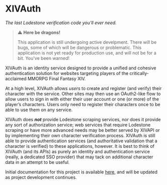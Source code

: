 # XIVAuth

*The last Lodestone verification code you'll ever need.*

> ⚠️ **Here be dragons!**
>
> This application is still undergoing active develpment. There will be bugs, some of which will be dangerous or problematic.
> This application is not yet ready for production use, and will not be for a bit. You've been warned!

XIVAuth is an identity service designed to provide a unified and cohesive authentication solution for websites targeting players of the critically-acclaimed MMORPG Final Fantasy XIV.

At a high level, XIVAuth allows *users* to create and register (and verify) their character with the service. Other sites may then use an OAuth2-like flow to allow users to sign in with either their user account or one (or more) of the player’s characters. Users only need to register their characters once to be able to use them on any service.

XIVAuth does ***not*** provide Lodestone scraping services, nor does it provide any sort of authorization service; web services that require Lodestone scraping or have more advanced needs may be better served by XIVAPI or by implementing their own character verification process. XIVAuth is still able to provide authentication services (and authoritative validation that a character is verified) to these applications, however. It is best to think of XIVAuth (and its APIs) as purely an identity and authentication service (really, a dedicated SSO provider) that may tack on additional character data in an attempt to be useful.

Initial documentation for this project is available [here](https://kazwolfe.notion.site/Documentation-128e77f0016c4901888ea1234678c37d?pvs=4), and will be updated as project development continues.
